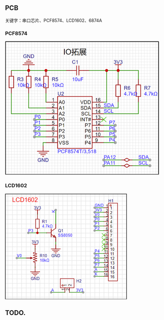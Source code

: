 ## PCB

关键字：串口芯片、PCF8574、LCD1602、6874A

### PCF8574

![pcf8574](./image/pcf8574.png)

### LCD1602

![lcd](./image/lcd.png)

## TODO.